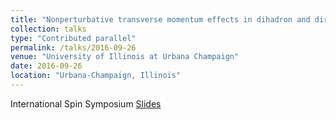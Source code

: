 ```yaml
---
title: "Nonperturbative transverse momentum effects in dihadron and direct photon-hadron angular correlations"
collection: talks
type: "Contributed parallel"
permalink: /talks/2016-09-26
venue: "University of Illinois at Urbana Champaign"
date: 2016-09-26
location: "Urbana-Champaign, Illinois"
---
```

International Spin Symposium
[Slides](https://jdosbo.github.io/files/SPIN_2016_fact_breaking.pdf) 